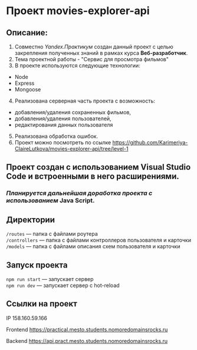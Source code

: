 # Проект movies-explorer-api
## Описание:
1. Совместно *Yandex.Практикум* создан данный проект с целью закрепления полученных знаний в рамках курса **Веб-разработчик**.
2. Тема проектной работы - "Сервис для просмотра фильмов"
3. В проекте используются следующие технологии:
  - Node
  - Express
  - Mongoose
4. Реализована серверная часть проекта с возможность:
  - добавления/удаления сохраненных фильмов,
  - добавления/удаления пользователей,
  - редактирования данных пользователя
5. Реализована обработка ошибок.
6. Проект можно посмотреть по ссылке https://github.com/Karimeriya-ClaireLutkova/movies-explorer-api/tree/level-1
## Проект создан с использованием Visual Studio Code  и встроенными в него расширениями.
### *Планируется дальнейшая доработка проекта с использованием* **Java Script**.

## Директории

`/routes` — папка с файлами роутера  
`/controllers` — папка с файлами контроллеров пользователя и карточки   
`/models` — папка с файлами описания схем пользователя и карточки 

## Запуск проекта

`npm run start` — запускает сервер   
`npm run dev` — запускает сервер с hot-reload

## Ссылки на проект

IP 158.160.59.166

Frontend https://practical.mesto.students.nomoredomainsrocks.ru


Backend https://api.pract.mesto.students.nomoredomainsrocks.ru
